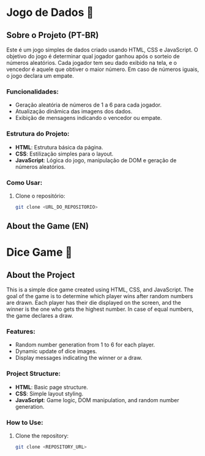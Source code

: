 # Jogo de Dados 🎲

## Sobre o Projeto (PT-BR)
Este é um jogo simples de dados criado usando HTML, CSS e JavaScript. O objetivo do jogo é determinar qual jogador ganhou após o sorteio de números aleatórios. Cada jogador tem seu dado exibido na tela, e o vencedor é aquele que obtiver o maior número. Em caso de números iguais, o jogo declara um empate.

### Funcionalidades:
- Geração aleatória de números de 1 a 6 para cada jogador.
- Atualização dinâmica das imagens dos dados.
- Exibição de mensagens indicando o vencedor ou empate.

### Estrutura do Projeto:
- **HTML**: Estrutura básica da página.
- **CSS**: Estilização simples para o layout.
- **JavaScript**: Lógica do jogo, manipulação de DOM e geração de números aleatórios.

### Como Usar:
1. Clone o repositório:
   ```bash
   git clone <URL_DO_REPOSITORIO>


## About the Game (EN)

# Dice Game 🎲

## About the Project
This is a simple dice game created using HTML, CSS, and JavaScript. The goal of the game is to determine which player wins after random numbers are drawn. Each player has their die displayed on the screen, and the winner is the one who gets the highest number. In case of equal numbers, the game declares a draw.

### Features:
- Random number generation from 1 to 6 for each player.
- Dynamic update of dice images.
- Display messages indicating the winner or a draw.

### Project Structure:
- **HTML**: Basic page structure.
- **CSS**: Simple layout styling.
- **JavaScript**: Game logic, DOM manipulation, and random number generation.

### How to Use:
1. Clone the repository:
   ```bash
   git clone <REPOSITORY_URL>
